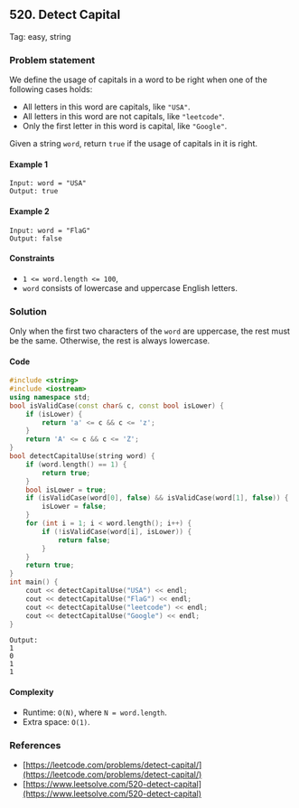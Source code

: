 ## 520. Detect Capital 
Tag: easy, string

### Problem statement
We define the usage of capitals in a word to be right when one of the following cases holds:

- All letters in this word are capitals, like `"USA"`.
- All letters in this word are not capitals, like `"leetcode"`.
- Only the first letter in this word is capital, like `"Google"`.

Given a string `word`, return `true` if the usage of capitals in it is right.

 

#### Example 1
```plain
Input: word = "USA"
Output: true
```

#### Example 2
```plain
Input: word = "FlaG"
Output: false
```
 

#### Constraints

* `1 <= word.length <= 100`,
* `word` consists of lowercase and uppercase English letters.

### Solution 
Only when the first two characters of the `word` are uppercase, the rest must be the same.
Otherwise, the rest is always lowercase.


#### Code
```cpp
#include <string>
#include <iostream>
using namespace std;
bool isValidCase(const char& c, const bool isLower) {
    if (isLower) {
        return 'a' <= c && c <= 'z';
    }
    return 'A' <= c && c <= 'Z';
}
bool detectCapitalUse(string word) {
    if (word.length() == 1) {
        return true;
    }
    bool isLower = true;
    if (isValidCase(word[0], false) && isValidCase(word[1], false)) {
        isLower = false;
    }
    for (int i = 1; i < word.length(); i++) {
        if (!isValidCase(word[i], isLower)) {
            return false;
        }
    }
    return true;
}
int main() {
    cout << detectCapitalUse("USA") << endl;
    cout << detectCapitalUse("FlaG") << endl;
    cout << detectCapitalUse("leetcode") << endl;
    cout << detectCapitalUse("Google") << endl;
}
```
```plain
Output:
1
0
1
1
```

#### Complexity
* Runtime: `O(N)`, where `N = word.length`.
* Extra space: `O(1)`.

### References
* [https://leetcode.com/problems/detect-capital/](https://leetcode.com/problems/detect-capital/)
* [https://www.leetsolve.com/520-detect-capital](https://www.leetsolve.com/520-detect-capital)